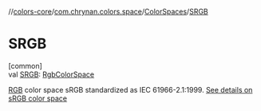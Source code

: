 //[colors-core](../../../index.md)/[com.chrynan.colors.space](../index.md)/[ColorSpaces](index.md)/[SRGB](-s-r-g-b.md)

# SRGB

[common]\
val [SRGB](-s-r-g-b.md): [RgbColorSpace](../-rgb-color-space/index.md)

[RGB](../-rgb-color-space/index.md) color space sRGB standardized as IEC 61966-2.1:1999. [See details on sRGB color space](https://d.android.com/reference/android/graphics/ColorSpace.Named.html#SRGB)
